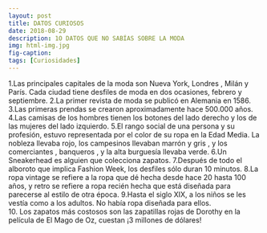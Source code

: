 ```yaml
---
layout: post
title: DATOS CURIOSOS
date: 2018-08-29
description: 1O DATOS QUE NO SABÍAS SOBRE LA MODA 
img: html-img.jpg 
fig-caption: 
tags: [Curiosidades]
---
```



1.Las principales capitales de la moda son Nueva York, Londres , Milán y París. Cada ciudad tiene desfiles de moda en dos ocasiones, febrero y septiembre.
2.La primer revista de moda se publicó en Alemania en 1586.
3.Las primeras prendas se crearon aproximadamente hace 500.000 años.
4.Las camisas de los hombres tienen los botones del lado derecho y los de las mujeres del lado izquierdo.
5.El rango social de una persona y su profesión, estuvo representada por el color de su ropa en la Edad Media. La nobleza llevaba rojo, los campesinos llevaban marrón y gris , y los comerciantes , banqueros , y la alta burguesía llevaba verde.
6.Un Sneakerhead es alguien que colecciona zapatos.
7.Después de todo el alboroto que implica Fashion Week, los desfiles sólo duran 10 minutos.
8.La ropa vintage se refiere a la ropa que dé hecha desde hace 20 hasta 100 años, y retro se refiere a ropa recién hecha que está diseñada para parecerse al estilo de otra época.
9.Hasta el siglo XIX, a los niños se les vestía como a los adultos. No había ropa diseñada para ellos.  
10. Los zapatos más costosos son las zapatillas rojas de Dorothy en la película de El Mago de Oz, cuestan ¡3 millones de dólares!
